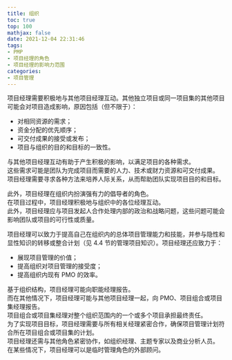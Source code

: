 ```yaml
---
title: 组织
toc: true
top: 100
mathjax: false
date: 2021-12-04 22:31:46
tags:
- PMP
- 项目经理的角色
- 项目经理的影响力范围
categories:
- 项目管理
---
```

项目经理需要积极地与其他项目经理互动。其他独立项目或同一项目集的其他项目可能会对项目造成影响，原因包括（但不限于）：

- 对相同资源的需求；
- 资金分配的优先顺序；
- 可交付成果的接受或发布；
- 项目与组织的目的和目标的一致性。  

与其他项目经理互动有助于产生积极的影响，以满足项目的各种需求。  
这些需求可能是团队为完成项目而需要的人力、技术或财力资源和可交付成果。  
项目经理需要寻求各种方法来培养人际关系，从而帮助团队实现项目目的和目标。

此外，项目经理在组织内扮演强有力的倡导者的角色。  
在项目过程中，项目经理积极地与组织中的各位经理互动。  
此外，项目经理应与项目发起人合作处理内部的政治和战略问题，这些问题可能会影响团队或项目的可行性或质量。

项目经理可以致力于提高自己在组织内的总体项目管理能力和技能，并参与隐性和显性知识的转移或整合计划（见 4.4 节的管理项目知识）。项目经理还应致力于：

- 展现项目管理的价值；
- 提高组织对项目管理的接受度；
- 提高组织内现有 PMO 的效率。  

基于组织结构，项目经理可能向职能经理报告。  
而在其他情况下，项目经理可能与其他项目经理一起，向 PMO、项目组合或项目集经理报告。  
项目组合或项目集经理对整个组织范围内的一个或多个项目承担最终责任。  
为了实现项目目标，项目经理需要与所有相关经理紧密合作，确保项目管理计划符合所在项目组合或项目集的计划。  
项目经理还需与其他角色紧密协作，如组织经理、主题专家以及商业分析人员。  
在某些情况下，项目经理可以是临时管理角色的外部顾问。
